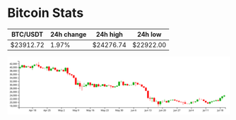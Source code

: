 # Bitcoin Stats

BTC/USDT|24h change|24h high|24h low|
|---|---|---|---|
|$23912.72|1.97%|$24276.74|$22922.00|

<img src="./chart.svg">
